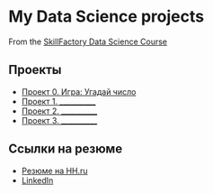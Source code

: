 # My Data Science projects

From the [SkillFactory Data Science Course](https://skillfactory.ru/data-scientist-pro)  

## Проекты  

* [Проект 0. Игра: Угадай число](https://github.com/alekseykonotop/DS_projects/tree/18eb322156dc88ba5b633e0b8655a63fec4c4338/project_0)
* [Проект 1. __________](_____)
* [Проект 2. __________](_____)
* [Проект 3. __________](_____)


## Ссылки на резюме  

* [Резюме на HH.ru]()
* [LinkedIn]()



